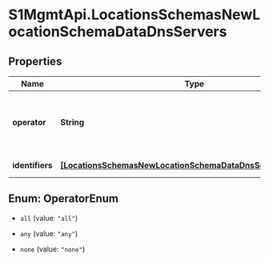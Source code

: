 # S1MgmtApi.LocationsSchemasNewLocationSchemaDataDnsServers

## Properties
Name | Type | Description | Notes
------------ | ------------- | ------------- | -------------
**operator** | **String** | Logical operator to apply between the set of identifiers | 
**identifiers** | [**[LocationsSchemasNewLocationSchemaDataDnsServersIdentifiers]**](LocationsSchemasNewLocationSchemaDataDnsServersIdentifiers.md) | A list of identifiers | [optional] 


<a name="OperatorEnum"></a>
## Enum: OperatorEnum


* `all` (value: `"all"`)

* `any` (value: `"any"`)

* `none` (value: `"none"`)




